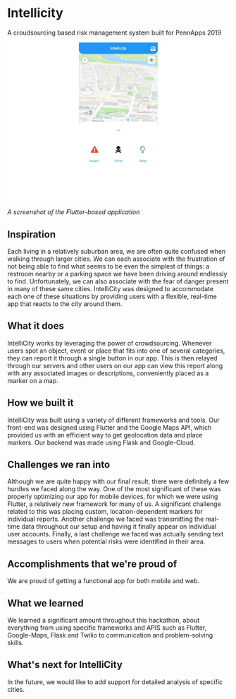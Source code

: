 # Intellicity
A croudsourcing based risk management system built for PennApps 2019

![App Screenshot](./screenshot.jpg)

*A screenshot of the Flutter-based application*

## Inspiration
Each living in a relatively suburban area, we are often quite confused when walking through larger cities. We can each associate with the frustration of not being able to find what seems to be even the simplest of things: a restroom nearby or a parking space we have been driving around endlessly to find. Unfortunately, we can also associate with the fear of danger present in many of these same cities. IntelliCity was designed to accommodate each one of these situations by providing users with a flexible, real-time app that reacts to the city around them.

## What it does
IntelliCity works by leveraging the power of crowdsourcing. Whenever users spot an object, event or place that fits into one of several categories, they can report it through a single button in our app. This is then relayed through our servers and other users on our app can view this report along with any associated images or descriptions, conveniently placed as a marker on a map.

## How we built it


IntelliCity was built using a variety of different frameworks and tools. Our front-end was designed using Flutter and the Google Maps API, which provided us with an efficient way to get geolocation data and place markers. Our backend was made using Flask and Google-Cloud.

## Challenges we ran into
Although we are quite happy with our final result, there were definitely a few hurdles we faced along the way. One of the most significant of these was properly optimizing our app for mobile devices, for which we were using Flutter, a relatively new framework for many of us. A significant challenge related to this was placing custom, location-dependent markers for individual reports. Another challenge we faced was transmitting the real-time data throughout our setup and having it finally appear on individual user accounts. Finally, a last challenge we faced was actually sending text messages to users when potential risks were identified in their area.

## Accomplishments that we're proud of
We are proud of getting a functional app for both mobile and web.

## What we learned
We learned a significant amount throughout this hackathon, about everything from using specific frameworks and APIS such as Flutter, Google-Maps, Flask and Twilio to communication and problem-solving skills.

## What's next for IntelliCity
In the future, we would like to add support for detailed analysis of specific cities.
